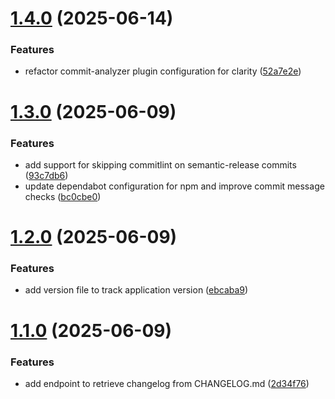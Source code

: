 # [1.4.0](https://github.com/mohamedouf501/timeline/compare/v1.3.0...v1.4.0) (2025-06-14)

### Features

- refactor commit-analyzer plugin configuration for clarity ([52a7e2e](https://github.com/mohamedouf501/timeline/commit/52a7e2eadf23899e17a8cd57afd706948bb3071b))

# [1.3.0](https://github.com/mohamedouf501/timeline/compare/v1.2.0...v1.3.0) (2025-06-09)

### Features

- add support for skipping commitlint on semantic-release commits ([93c7db6](https://github.com/mohamedouf501/timeline/commit/93c7db65e3dbebbc2f5eeb48d79b98f762cb19e6))
- update dependabot configuration for npm and improve commit message checks ([bc0cbe0](https://github.com/mohamedouf501/timeline/commit/bc0cbe04e533d989f6a128f6710711f31f1a693d))

# [1.2.0](https://github.com/mohamedouf501/timeline/compare/v1.1.0...v1.2.0) (2025-06-09)

### Features

- add version file to track application version ([ebcaba9](https://github.com/mohamedouf501/timeline/commit/ebcaba9117f0906271ef8c5e8128f9928630c1fa))

# [1.1.0](https://github.com/mohamedouf501/timeline/compare/v1.0.0...v1.1.0) (2025-06-09)

### Features

- add endpoint to retrieve changelog from CHANGELOG.md ([2d34f76](https://github.com/mohamedouf501/timeline/commit/2d34f76af4c27da1fef836c373a3d30c474d14ee))
